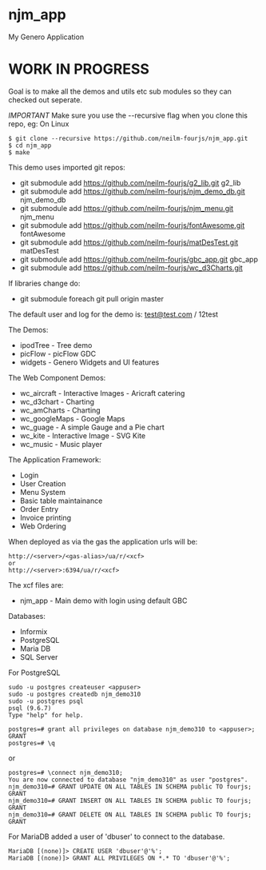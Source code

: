 # njm_app
My Genero Application

# WORK IN PROGRESS
Goal is to make all the demos and utils etc sub modules so they can checked out seperate.


*IMPORTANT* Make sure you use the --recursive flag when you clone this repo, eg: On Linux
```
$ git clone --recursive https://github.com/neilm-fourjs/njm_app.git
$ cd njm_app
$ make
```

This demo uses imported git repos:
* git submodule add https://github.com/neilm-fourjs/g2_lib.git g2_lib
* git submodule add https://github.com/neilm-fourjs/njm_demo_db.git njm_demo_db
* git submodule add https://github.com/neilm-fourjs/njm_menu.git njm_menu
* git submodule add https://github.com/neilm-fourjs/fontAwesome.git fontAwesome
* git submodule add https://github.com/neilm-fourjs/matDesTest.git matDesTest
* git submodule add https://github.com/neilm-fourjs/gbc_app.git gbc_app
* git submodule add https://github.com/neilm-fourjs/wc_d3Charts.git

If libraries change do:
* git submodule foreach git pull origin master


The default user and log for the demo is:
test@test.com / 12test


The Demos:
* ipodTree - Tree demo
* picFlow - picFlow GDC
* widgets - Genero Widgets and UI features


The Web Component Demos:
* wc_aircraft - Interactive Images - Aricraft catering
* wc_d3chart - Charting
* wc_amCharts - Charting
* wc_googleMaps - Google Maps
* wc_guage - A simple Gauge and a Pie chart
* wc_kite - Interactive Image - SVG Kite
* wc_music - Music player


The Application Framework:
* Login
* User Creation
* Menu System
* Basic table maintainance
* Order Entry
* Invoice printing
* Web Ordering



When deployed as via the gas the application urls will be:
```
http://<server>/<gas-alias>/ua/r/<xcf>
or
http://<server>:6394/ua/r/<xcf>
```

The xcf files are:
* njm_app - Main demo with login using default GBC


Databases:
* Informix
* PostgreSQL
* Maria DB
* SQL Server


For PostgreSQL
```
sudo -u postgres createuser <appuser>
sudo -u postgres createdb njm_demo310
sudo -u postgres psql
psql (9.6.7)
Type "help" for help.

postgres=# grant all privileges on database njm_demo310 to <appuser>;
GRANT
postgres=# \q
```

or
```
postgres=# \connect njm_demo310;
You are now connected to database "njm_demo310" as user "postgres".
njm_demo310=# GRANT UPDATE ON ALL TABLES IN SCHEMA public TO fourjs;
GRANT
njm_demo310=# GRANT INSERT ON ALL TABLES IN SCHEMA public TO fourjs;
GRANT
njm_demo310=# GRANT DELETE ON ALL TABLES IN SCHEMA public TO fourjs;
GRANT
```

For MariaDB added a user of 'dbuser' to connect to the database.
```
MariaDB [(none)]> CREATE USER 'dbuser'@'%';
MariaDB [(none)]> GRANT ALL PRIVILEGES ON *.* TO 'dbuser'@'%';
```

